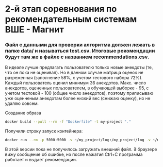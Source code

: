 # 2-й этап соревнования по рекомендательным системам ВШЕ - Магнит

### Файл с данными для проверки алгоритма должен лежать в папке data/ и называться test.csv. Итоговые рекомендации будут там же в файле с названием recommendations.csv.

В идеале лучше предлагать пользователю только новые анекдоты (те, что он пока не оценивал). Но в данном случае матрица оценок не разреженная (заполнение 58%, с учетом тестового набора 72%). Каждый пользователь оценил минимум 36 анекдотов. Макс. число анекдотов, оцененных пользователем, в обучающей выборке - 95, с учетом тестовой - 100 (общее число анекдотов), поэтому приписываю уже оценненым анекдотам более низкий вес (снижаю оценку), но не удаляю совсем.


Создание образа

```bash
docker build --pull --rm -f "Dockerfile" -t my-project "."
```

Получили строку запуск контейнера:

``` bash
docker run --rm -p 5000:5000 -v ~/my_project/log:/my_project/log -v ~/my_project/data:/my_project/data --name my_script my-project:latest
```

В этой версии пока не получилось загружать внешний файл. В браузере вижу сообщение об ошибке, но после нажатия Ctrl+C программа работает и выдает рекомендации.

